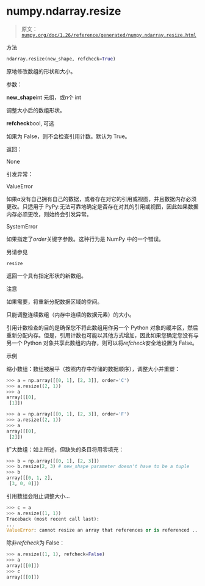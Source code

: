 # numpy.ndarray.resize

> 原文：[`numpy.org/doc/1.26/reference/generated/numpy.ndarray.resize.html`](https://numpy.org/doc/1.26/reference/generated/numpy.ndarray.resize.html)

方法

```py
ndarray.resize(new_shape, refcheck=True)
```

原地修改数组的形状和大小。

参数：

**new_shape**int 元组，或*n*个 int

调整大小后的数组形状。

**refcheck**bool, 可选

如果为 False，则不会检查引用计数。默认为 True。

返回：

None

引发异常：

ValueError

如果*a*没有自己拥有自己的数据，或者存在对它的引用或视图，并且数据内存必须更改。只适用于 PyPy:无法可靠地确定是否存在对其的引用或视图，因此如果数据内存必须更改，则始终会引发异常。

SystemError

如果指定了*order*关键字参数。这种行为是 NumPy 中的一个错误。

另请参见

`resize`

返回一个具有指定形状的新数组。

注意

如果需要，将重新分配数据区域的空间。

只能调整连续数组（内存中连续的数据元素）的大小。

引用计数检查的目的是确保您不将此数组用作另一个 Python 对象的缓冲区，然后重新分配内存。但是，引用计数也可能以其他方式增加，因此如果您确定您没有与另一个 Python 对象共享此数组的内存，则可以将*refcheck*安全地设置为 False。

示例

缩小数组：数组被展平（按照内存中存储的数据顺序），调整大小并重塑：

```py
>>> a = np.array([[0, 1], [2, 3]], order='C')
>>> a.resize((2, 1))
>>> a
array([[0],
 [1]]) 
```

```py
>>> a = np.array([[0, 1], [2, 3]], order='F')
>>> a.resize((2, 1))
>>> a
array([[0],
 [2]]) 
```

扩大数组：如上所述，但缺失的条目将用零填充：

```py
>>> b = np.array([[0, 1], [2, 3]])
>>> b.resize(2, 3) # new_shape parameter doesn't have to be a tuple
>>> b
array([[0, 1, 2],
 [3, 0, 0]]) 
```

引用数组会阻止调整大小…

```py
>>> c = a
>>> a.resize((1, 1))
Traceback (most recent call last):
...
ValueError: cannot resize an array that references or is referenced ... 
```

除非*refcheck*为 False：

```py
>>> a.resize((1, 1), refcheck=False)
>>> a
array([[0]])
>>> c
array([[0]]) 
```
